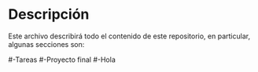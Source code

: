 #  Descripción

Este archivo describirá todo el contenido de este repositorio, en particular, algunas secciones son:

#-Tareas
#-Proyecto final
#-Hola

